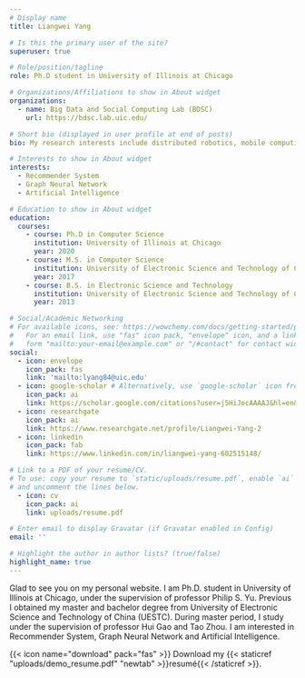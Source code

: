 ```yaml
---
# Display name
title: Liangwei Yang

# Is this the primary user of the site?
superuser: true

# Role/position/tagline
role: Ph.D student in University of Illinois at Chicago

# Organizations/Affiliations to show in About widget
organizations:
  - name: Big Data and Social Computing Lab (BDSC)
    url: https://bdsc.lab.uic.edu/

# Short bio (displayed in user profile at end of posts)
bio: My research interests include distributed robotics, mobile computing and programmable matter.

# Interests to show in About widget
interests:
  - Recommender System
  - Graph Neural Network
  - Artificial Intelligence

# Education to show in About widget
education:
  courses:
    - course: Ph.D in Computer Science
      institution: University of Illinois at Chicago
      year: 2020
    - course: M.S. in Computer Science
      institution: University of Electronic Science and Technology of China (UESTC)
      year: 2017
    - course: B.S. in Electronic Science and Technology
      institution: University of Electronic Science and Technology of China (UESTC)
      year: 2013

# Social/Academic Networking
# For available icons, see: https://wowchemy.com/docs/getting-started/page-builder/#icons
#   For an email link, use "fas" icon pack, "envelope" icon, and a link in the
#   form "mailto:your-email@example.com" or "/#contact" for contact widget.
social:
  - icon: envelope
    icon_pack: fas
    link: 'mailto:lyang84@uic.edu'
  - icon: google-scholar # Alternatively, use `google-scholar` icon from `ai` icon pack
    icon_pack: ai
    link: https://scholar.google.com/citations?user=j5HiJocAAAAJ&hl=en&oi=ao
  - icon: researchgate
    icon_pack: ai
    link: https://www.researchgate.net/profile/Liangwei-Yang-2
  - icon: linkedin
    icon_pack: fab
    link: https://www.linkedin.com/in/liangwei-yang-602515148/

# Link to a PDF of your resume/CV.
# To use: copy your resume to `static/uploads/resume.pdf`, enable `ai` icons in `params.toml`,
# and uncomment the lines below.
  - icon: cv
    icon_pack: ai
    link: uploads/resume.pdf

# Enter email to display Gravatar (if Gravatar enabled in Config)
email: ''

# Highlight the author in author lists? (true/false)
highlight_name: true
---
```


Glad to see you on my personal website. I am Ph.D. student in University of Illinois at Chicago, under the supervision of professor Philip S. Yu. Previous I obtained my master and bachelor degree from University of Electronic Science and Technology of China (UESTC). During master period, I study under the supervision of professor Hui Gao and Tao Zhou. I am interested in Recommender System, Graph Neural Network and Artificial Intelligence.

{{< icon name="download" pack="fas" >}} Download my {{< staticref "uploads/demo_resume.pdf" "newtab" >}}resumé{{< /staticref >}}.

